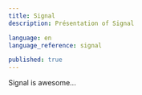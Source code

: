 ```yaml
---
title: Signal
description: Présentation of Signal

language: en
language_reference: signal

published: true
---
```


Signal is awesome...